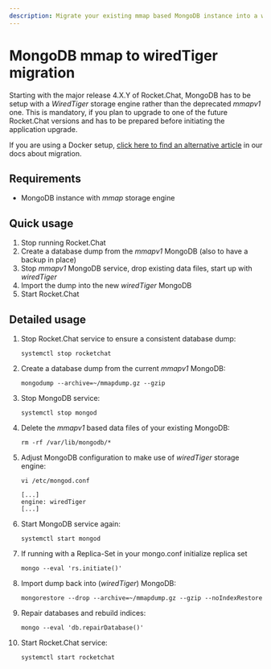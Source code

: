 ```yaml
---
description: Migrate your existing mmap based MongoDB instance into a wiredTiger manually.
---
```


# MongoDB mmap to wiredTiger migration

Starting with the major release 4.X.Y of Rocket.Chat, MongoDB has to be setup with a _WiredTiger_ storage engine rather than the deprecated _mmapv1_ one. This is mandatory, if you plan to upgrade to one of the future Rocket.Chat versions and has to be prepared before initiating the application upgrade.

If you are using a Docker setup, [click here to find an alternative article](../../prepare-for-your-deployment/rapid-deployment-methods/docker-and-docker-compose/docker-containers/mongodb-mmap-to-wiredtiger-migration.md) in our docs about migration.

## Requirements

* MongoDB instance with _mmap_ storage engine

## Quick usage

1. Stop running Rocket.Chat
2. Create a database dump from the _mmapv1_ MongoDB (also to have a backup in place)
3. Stop _mmapv1_ MongoDB service, drop existing data files, start up with _wiredTiger_
4. Import the dump into the new _wiredTiger_ MongoDB
5. Start Rocket.Chat

## Detailed usage

1.  Stop Rocket.Chat service to ensure a consistent database dump:

    ```
    systemctl stop rocketchat
    ```
2.  Create a database dump from the current _mmapv1_ MongoDB:

    ```
    mongodump --archive=~/mmapdump.gz --gzip
    ```
3.  Stop MongoDB service:

    ```
    systemctl stop mongod
    ```
4.  Delete the _mmapv1_ based data files of your existing MongoDB:

    ```
    rm -rf /var/lib/mongodb/*
    ```
5.  Adjust MongoDB configuration to make use of _wiredTiger_ storage engine:

    ```
    vi /etc/mongod.conf
    ```

    ```
    [...]
    engine: wiredTiger
    [...]
    ```
6.  Start MongoDB service again:

    ```
    systemctl start mongod
    ```
7.  If running with a Replica-Set in your mongo.conf initialize replica set

    ```
    mongo --eval 'rs.initiate()'
    ```
8.  Import dump back into (_wiredTiger_) MongoDB:

    ```
    mongorestore --drop --archive=~/mmapdump.gz --gzip --noIndexRestore
    ```
9.  Repair databases and rebuild indices:

    ```
    mongo --eval 'db.repairDatabase()'
    ```
10. Start Rocket.Chat service:

    ```
    systemctl start rocketchat
    ```

